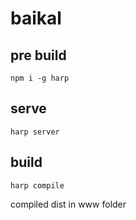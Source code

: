 # baikal

## pre build
```npm i -g harp```

## serve
```harp server```

## build
```harp compile```

compiled dist in www folder
